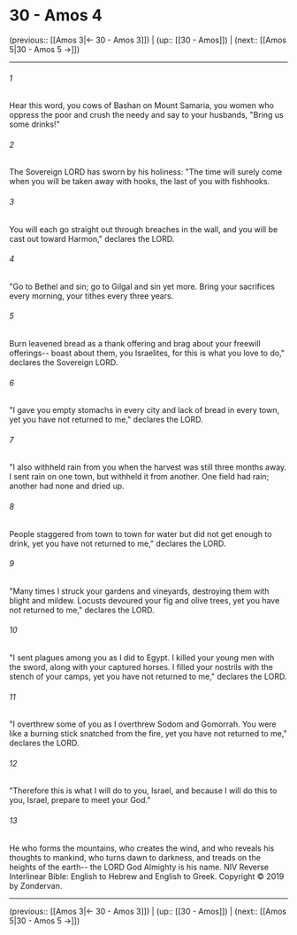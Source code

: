 # 30 - Amos 4

(previous:: [[Amos 3|← 30 - Amos 3]]) | (up:: [[30 - Amos]]) | (next:: [[Amos 5|30 - Amos 5 →]])

***


###### 1 
Hear this word, you cows of Bashan on Mount Samaria, you women who oppress the poor and crush the needy and say to your husbands, "Bring us some drinks!" 

###### 2 
The Sovereign LORD has sworn by his holiness: "The time will surely come when you will be taken away with hooks, the last of you with fishhooks. 

###### 3 
You will each go straight out through breaches in the wall, and you will be cast out toward Harmon," declares the LORD. 

###### 4 
"Go to Bethel and sin; go to Gilgal and sin yet more. Bring your sacrifices every morning, your tithes every three years. 

###### 5 
Burn leavened bread as a thank offering and brag about your freewill offerings-- boast about them, you Israelites, for this is what you love to do," declares the Sovereign LORD. 

###### 6 
"I gave you empty stomachs in every city and lack of bread in every town, yet you have not returned to me," declares the LORD. 

###### 7 
"I also withheld rain from you when the harvest was still three months away. I sent rain on one town, but withheld it from another. One field had rain; another had none and dried up. 

###### 8 
People staggered from town to town for water but did not get enough to drink, yet you have not returned to me," declares the LORD. 

###### 9 
"Many times I struck your gardens and vineyards, destroying them with blight and mildew. Locusts devoured your fig and olive trees, yet you have not returned to me," declares the LORD. 

###### 10 
"I sent plagues among you as I did to Egypt. I killed your young men with the sword, along with your captured horses. I filled your nostrils with the stench of your camps, yet you have not returned to me," declares the LORD. 

###### 11 
"I overthrew some of you as I overthrew Sodom and Gomorrah. You were like a burning stick snatched from the fire, yet you have not returned to me," declares the LORD. 

###### 12 
"Therefore this is what I will do to you, Israel, and because I will do this to you, Israel, prepare to meet your God." 

###### 13 
He who forms the mountains, who creates the wind, and who reveals his thoughts to mankind, who turns dawn to darkness, and treads on the heights of the earth-- the LORD God Almighty is his name. NIV Reverse Interlinear Bible: English to Hebrew and English to Greek. Copyright © 2019 by Zondervan.

***

(previous:: [[Amos 3|← 30 - Amos 3]]) | (up:: [[30 - Amos]]) | (next:: [[Amos 5|30 - Amos 5 →]])
